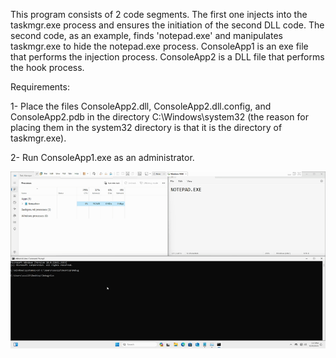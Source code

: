 This program consists of 2 code segments. 
The first one injects into the taskmgr.exe process and ensures the initiation of the second DLL code. 
The second code, as an example, finds 'notepad.exe' and manipulates taskmgr.exe to hide the notepad.exe process. 
ConsoleApp1 is an exe file that performs the injection process. ConsoleApp2 is a DLL file that performs the hook process. 


Requirements:

1- Place the files ConsoleApp2.dll, ConsoleApp2.dll.config, and ConsoleApp2.pdb in the directory C:\Windows\system32 
(the reason for placing them in the system32 directory is that it is the directory of taskmgr.exe).


2- Run ConsoleApp1.exe as an administrator.


![Example](https://github.com/bekoleyte/HideWindowsProcess/blob/main/images/deneme.gif)
